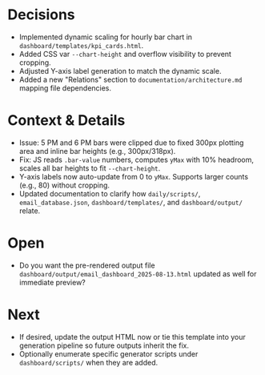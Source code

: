 # Decisions
- Implemented dynamic scaling for hourly bar chart in `dashboard/templates/kpi_cards.html`.
- Added CSS var `--chart-height` and overflow visibility to prevent cropping.
- Adjusted Y-axis label generation to match the dynamic scale.
- Added a new "Relations" section to `documentation/architecture.md` mapping file dependencies.

# Context & Details
- Issue: 5 PM and 6 PM bars were clipped due to fixed 300px plotting area and inline bar heights (e.g., 300px/318px).
- Fix: JS reads `.bar-value` numbers, computes `yMax` with 10% headroom, scales all bar heights to fit `--chart-height`.
- Y-axis labels now auto-update from 0 to `yMax`. Supports larger counts (e.g., 80) without cropping.
- Updated documentation to clarify how `daily/scripts/`, `email_database.json`, `dashboard/templates/`, and `dashboard/output/` relate.

# Open
- Do you want the pre-rendered output file `dashboard/output/email_dashboard_2025-08-13.html` updated as well for immediate preview?

# Next
- If desired, update the output HTML now or tie this template into your generation pipeline so future outputs inherit the fix.
- Optionally enumerate specific generator scripts under `dashboard/scripts/` when they are added.
